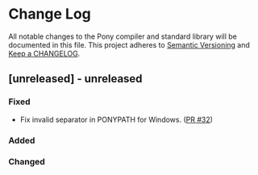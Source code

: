 # Change Log

All notable changes to the Pony compiler and standard library will be documented in this file. This project adheres to [Semantic Versioning](http://semver.org/) and [Keep a CHANGELOG](http://keepachangelog.com/).

## [unreleased] - unreleased

### Fixed

- Fix invalid separator in PONYPATH for Windows. ([PR #32](https://github.com/ponylang/pony-stable/pull/32))

### Added


### Changed

